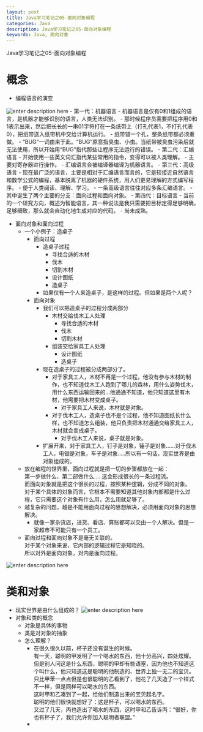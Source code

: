 ```yaml
---
layout: post
title: Java学习笔记之05-面向对象编程
categories: Java
description: Java学习笔记之05-面向对象编程
keywords: Java, 面向对象
---
```


Java学习笔记之05-面向对象编程

# 概念
- 编程语言的演变

![enter description here](/images/posts/java/study/05-oop/language.png)
	- 第一代：机器语言
		- 机器语言是仅有0和1组成的语言，是机器才能够识别的语言，人类无法识别。
		- 那时候程序员需要把程序用0和1表示出来，然后把长长的一串01字符打在一条纸带上（打孔代表1，不打孔代表0），把纸带送入纸带机中交给计算机运行。
		- 纸带错一个孔，整条纸带都必须重做。
		- “BUG”一词由来于此。“BUG”原意指臭虫、小虫。当纸带被臭虫污染后就无法使用，所以开始用“BUG”指代那些让程序无法运行的错误。
	- 第二代：汇编语言
		- 开始使用一些英文词汇指代某些常用的指令，变得可以被人类理解。
		- 主要对寄存器进行操作。
		- 汇编语言会被编译器编译为机器语言。
	- 第三代：高级语言
		- 现在最广泛的语言，主要是相对于汇编语言而言的，它是较接近自然语言和数学公式的编程，基本脱离了机器的硬件系统，用人们更易理解的方式编写程序。
		- 便于人类阅读、理解、学习。
		- 一条高级语言往往对应多条汇编语言。
		- 其中诞生了两个主要的分支：面向过程和面向对象。
	- 第四代：目标语言
		- 当前的一个研究方向，概述为智能语言，其一种说法是我只需要把目标定得足够明确，足够细致，那么就会自动化地生成对应的代码。
		- 尚未成熟。
		
- 面向对象和面向过程
	- 一个小例子：造桌子
		- 面向过程
			- 造桌子过程
				- 寻找合适的木材
				- 伐木
				- 切割木材
				- 设计图纸
				- 造桌子
			- 如果仅有一个人来造桌子，是这样的过程。但如果是两个人呢？
		- 面向对象
			- 我们可以把造桌子的过程分成两部分
				- 木材交给伐木工人处理
					- 寻找合适的木材
					- 伐木
					- 切割木材
				- 组装交给家具工人处理
					- 设计图纸
					- 造桌子
			- 现在造桌子的过程被分成两部分了。
				- 对于家具工人，木材不再是一个过程，他没有参与木材的制作，也不知道伐木工人跑到了哪儿的森林，用什么姿势伐木，用什么东西运输回来的...他通通不知道，他只知道这里有木材，他需要把木材变成桌子。
					- 对于家具工人来说，木材就是对象。
				- 对于伐木工人，造桌子也不是个过程，他不知道图纸长什么样，也不知道怎么组装，他只负责把木材通通交给家具工人，木材就会变成桌子。
					- 对于伐木工人来说，桌子就是对象。
			- 扩展开来，对于家具工人，钉子是对象，锤子是对象......对于伐木工人，电锯是对象，车子是对象.....所以有一句话，现实世界是由对象组成的。
	- 放在编程的世界里，面向过程就是把一切的步骤都放在一起：<br>
	  第一步做什么、第二部做什么.....这会形成很长的一条过程流。<br>
	  而面向对象就是把这个很长的过程，按照某种逻辑，分成不同的对象。<br>
	  对于某个具体的对象而言，它根本不需要知道其他对象内部都是什么过程，它只需要这个对象有什么用，怎么用就足够了。<br>
	- 越复杂的问题，越是不能用面向过程的思想解决，必须用面向对象的思想解决。
		- 就像一家杂货店，进货、看店、算账都可以交由一个人解决。但是一家超市不可能只有一个员工。
	- 面向过程和面向对象不是毫无关联的。<br>
	  对于某个对象来说，它内部的逻辑过程它是知晓的。<br>
	  所以对外是面向对象，对内是面向过程。
		  

![enter description here](/images/posts/java/study/05-oop/language.png)

# 类和对象
- 现实世界是由什么组成的？
![enter description here](/images/posts/java/study/05-oop/world.png)
- 对象和类的概念
	- 对象是具体的事物
	- 类是对对象的抽象
	- 怎么理解？
		- 在很久很久以前，杯子还没有诞生的时候。<br>
		  有一天，聪明的甲发明了一个喝水的东西，他十分高兴，四处炫耀。<br>
		  但是别人问这是什么东西，聪明的甲却有些语塞，因为他也不知道这个叫什么，他只知道这是聪明的他制造的、世界上独一无二的宝贝。<br>
		  只比甲苯一点点但是也很聪明的乙看到了，他花了几天造了一个样式不一样，但是同样可以喝水的东西。<br>
		  这时甲和乙凑到了一起，给他们制造出来的宝贝起名字。<br>
		  聪明的他们很快就想好了：这是杯子，可以喝水的东西。<br>
		  又过了几天，丙也造出了喝水的东西，这时甲和乙告诉丙：“很好，你也有杯子了，我们允许你加入聪明者联盟。”
		- 